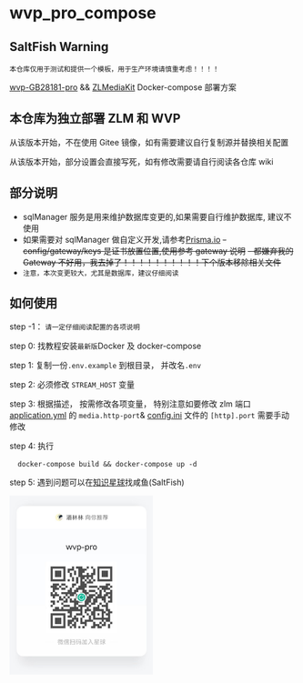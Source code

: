 # wvp_pro_compose

## SaltFish Warning

`本仓库仅用于测试和提供一个模板，用于生产环境请慎重考虑！！！！`

[wvp-GB28181-pro](https://github.com/648540858/wvp-GB28181-pro) && [ZLMediaKit](https://github.com/ZLMediaKit/ZLMediaKit) Docker-compose 部署方案

## 本仓库为独立部署 ZLM 和 WVP

从该版本开始，不在使用 Gitee 镜像，如有需要建议自行复制源并替换相关配置

从该版本开始，部分设置会直接写死，如有修改需要请自行阅读各仓库 wiki

## 部分说明

- sqlManager 服务是用来维护数据库变更的,如果需要自行维护数据库, 建议不使用
- 如果需要对 sqlManager 做自定义开发,请参考[Prisma.io](https://prisma.io)
  ~~- config/gateway/keys 是证书放置位置,使用参考 gateway 说明~~
  ~~- 都嫌弃我的 Gateway 不好用，我去掉了！！！！！！！！！！下个版本移除相关文件~~
- `注意，本次变更较大，尤其是数据库，建议仔细阅读`

## 如何使用

step -1： `请一定仔细阅读配置的各项说明`

step 0: 找教程安装`最新版`Docker 及 docker-compose

step 1: 复制一份`.env.example` 到根目录， 并改名`.env`

step 2: 必须修改 `STREAM_HOST` 变量

step 3: 根据描述， 按需修改各项变量， 特别注意如要修改 zlm 端口 [application.yml](./config/wvp/application.yml) 的 `media.http-port`& [config.ini](./config/zlm/config.ini) 文件的 `[http].port` 需要手动修改

step 4: 执行

```shell
  docker-compose build && docker-compose up -d
```

step 5: 遇到问题可以在[知识星球](https://t.zsxq.com/0dpu05aPO)找咸鱼(SaltFish)

  <img decoding="async" src="./CopyRight.jpg" width="50%">

